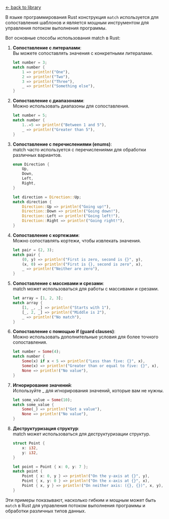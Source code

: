 [← back to library](../../librarium.md)

В языке программирования Rust конструкция `match` используется для сопоставления шаблонов и является мощным инструментом для управления потоком выполнения программы.  

Вот основные способы использования match в Rust:  
1. **Сопоставление с литералами**:  
    Вы можете сопоставлять значения с конкретными литералами.
    ```rust
    let number = 3;
    match number {
        1 => println!("One"),
        2 => println!("Two"),
        3 => println!("Three"),
        _ => println!("Something else"),
    }
    ```
0. **Сопоставление с диапазонами**:  
    Можно использовать диапазоны для сопоставления.
    ```rust
    let number = 5;
    match number {
        1..=5 => println!("Between 1 and 5"),
        _ => println!("Greater than 5"),
    }
    ```
0. **Сопоставление с перечислениями (enums)**:  
    match часто используется с перечислениями для обработки различных вариантов.
    ```rust
    enum Direction {
        Up,
        Down,
        Left,
        Right,
    }

    let direction = Direction::Up;
    match direction {
        Direction::Up => println!("Going up!"),
        Direction::Down => println!("Going down!"),
        Direction::Left => println!("Going left!"),
        Direction::Right => println!("Going right!"),
    }
    ```
0. **Сопоставление с кортежами**:  
    Можно сопоставлять кортежи, чтобы извлекать значения.  
    ```rust
    let pair = (2, 3);
    match pair {
        (0, y) => println!("First is zero, second is {}", y),
        (x, 0) => println!("First is {}, second is zero", x),
        _ => println!("Neither are zero"),
    }
    ```
0. **Сопоставление с массивами и срезами**:  
    match может использоваться для работы с массивами и срезами.
    ```rust
    let array = [1, 2, 3];
    match array {
        [1, _, _] => println!("Starts with 1"),
        [_, 2, _] => println!("Middle is 2"),
        _ => println!("No match"),
    }
    ```
0. **Сопоставление с помощью if (guard clauses)**:  
    Можно использовать дополнительные условия для более точного сопоставления.  
    ```rust
    let number = Some(4);
    match number {
        Some(x) if x < 5 => println!("Less than five: {}", x),
        Some(x) => println!("Greater than or equal to five: {}", x),
        None => println!("No value"),
    }
    ```
0. **Игнорирование значений**:  
    Используйте _ для игнорирования значений, которые вам не нужны.  
    ```rust
    let some_value = Some(10);
    match some_value {
        Some(_) => println!("Got a value"),
        None => println!("No value"),
    }
    ```
0. **Деструктуризация структур**:  
    match может использоваться для деструктуризации структур.
    ```rust
    struct Point {
        x: i32,
        y: i32,
    }

    let point = Point { x: 0, y: 7 };
    match point {
        Point { x: 0, y } => println!("On the y-axis at {}", y),
        Point { x, y: 0 } => println!("On the x-axis at {}", x),
        Point { x, y } => println!("On neither axis: ({}, {})", x, y),
    }
    ```

Эти примеры показывают, насколько гибким и мощным может быть `match` в Rust для управления потоком выполнения программы и обработки различных типов данных.
